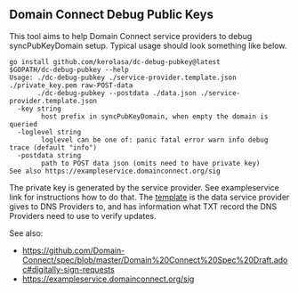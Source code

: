 ## Domain Connect Debug Public Keys

This tool aims to help Domain Connect service providers to debug syncPubKeyDomain
setup.  Typical usage should look something like below.

```
go install github.com/kerolasa/dc-debug-pubkey@latest
$GOPATH/dc-debug-pubkey --help
Usage: ./dc-debug-pubkey ./service-provider.template.json ./private_key.pem raw-POST-data
       ./dc-debug-pubkey --postdata ./data.json ./service-provider.template.json
  -key string
        host prefix in syncPubKeyDomain, when empty the domain is queried
  -loglevel string
        loglevel can be one of: panic fatal error warn info debug trace (default "info")
  -postdata string
        path to POST data json (omits need to have private key)
See also https://exampleservice.domainconnect.org/sig
```

The private key is generated by the service provider.  See exampleservice
link for instructions how to do that.  The
[template](https://github.com/Domain-Connect/Templates/blob/master/exampleservice.domainconnect.org.template1.json)
is the data service provider gives to DNS Providers to, and has information
what TXT record the DNS Providers need to use to verify updates.

See also:

* https://github.com/Domain-Connect/spec/blob/master/Domain%20Connect%20Spec%20Draft.adoc#digitally-sign-requests
* https://exampleservice.domainconnect.org/sig